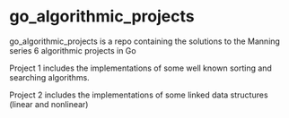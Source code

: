 # go_algorithmic_projects
go_algorithmic_projects is a repo containing the solutions to the Manning series 6 algorithmic projects in Go

Project 1 includes the implementations of some well known sorting and searching algorithms.

Project 2 includes the implementations of some linked data structures (linear and nonlinear)

